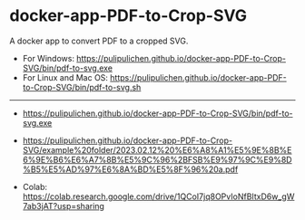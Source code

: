 # docker-app-PDF-to-Crop-SVG
A docker app to convert PDF to a cropped SVG.

- For Windows: https://pulipulichen.github.io/docker-app-PDF-to-Crop-SVG/bin/pdf-to-svg.exe
- For Linux and Mac OS: https://pulipulichen.github.io/docker-app-PDF-to-Crop-SVG/bin/pdf-to-svg.sh

----

- https://pulipulichen.github.io/docker-app-PDF-to-Crop-SVG/bin/pdf-to-svg.exe
- https://pulipulichen.github.io/docker-app-PDF-to-Crop-SVG/example%20folder/2023.02.12%20%E6%A8%A1%E5%9E%8B%E6%9E%B6%E6%A7%8B%E5%9C%96%2BFSB%E9%97%9C%E9%8D%B5%E5%AD%97%E6%8A%BD%E5%8F%96%20a.pdf

- Colab: https://colab.research.google.com/drive/1QCoI7jq8OPvIoNfBItxD6w_gW7ab3jAT?usp=sharing